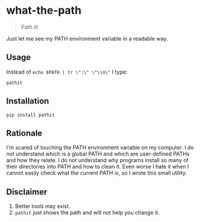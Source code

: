 # what-the-path

> Path it!

Just let me see my PATH environment variable in a readable way.

## Usage

Instead of `echo $PATH | tr \":\" \"\\n\"` I type:

```
pathit
```

## Installation

```
pip install pathit
```

## Rationale

I'm scared of touching the PATH environment variable on my computer.
I do not understand which is a global PATH and which are user-defined PATHs and how they relate.
I do not understand why programs install so many of their directories into PATH and how to clean it. Even worse I hate it when I cannot easily check what the current PATH is,
so I wrote this small utility.

## Disclaimer

1. Better tools may exist.
2. `pathit` just shows the path and will not help you change it.
